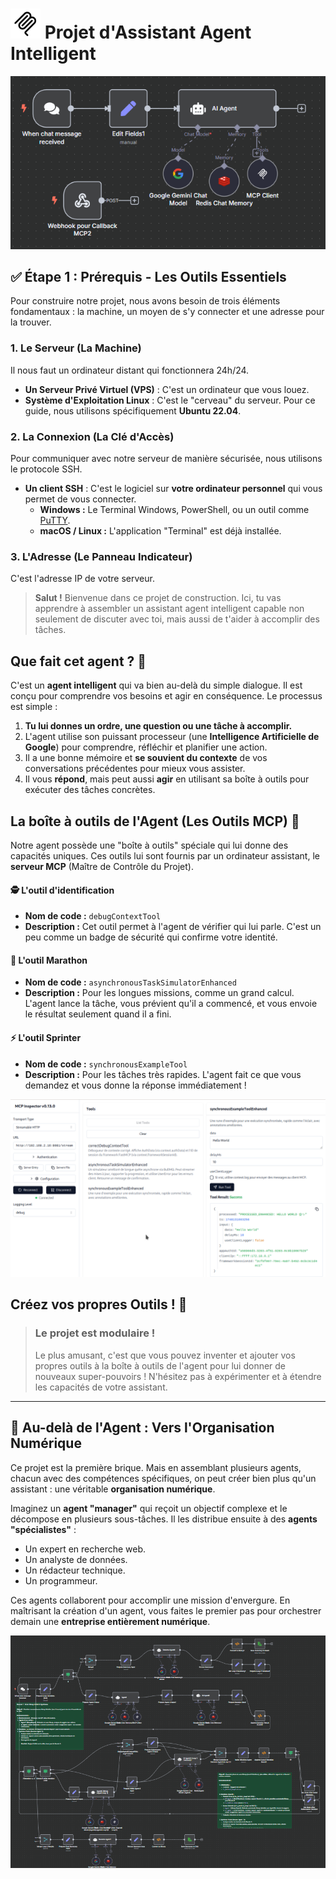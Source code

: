 # ![Icône MCP](./assets/mcp.png) Projet d'Assistant Agent Intelligent

![Agent de flux de travail](./assets/Workflow_agent.bmp)



## ✅ Étape 1 : Prérequis - Les Outils Essentiels

Pour construire notre projet, nous avons besoin de trois éléments fondamentaux : la machine, un moyen de s'y connecter et une adresse pour la trouver.

### 1. Le Serveur (La Machine)
Il nous faut un ordinateur distant qui fonctionnera 24h/24.
* **Un Serveur Privé Virtuel (VPS)** : C'est un ordinateur que vous louez.
* **Système d'Exploitation Linux** : C'est le "cerveau" du serveur. Pour ce guide, nous utilisons spécifiquement **Ubuntu 22.04**.

### 2. La Connexion (La Clé d'Accès)
Pour communiquer avec notre serveur de manière sécurisée, nous utilisons le protocole SSH.
* **Un client SSH** : C'est le logiciel sur **votre ordinateur personnel** qui vous permet de vous connecter.
    * **Windows :** Le Terminal Windows, PowerShell, ou un outil comme [PuTTY](https://www.putty.org/).
    * **macOS / Linux :** L'application "Terminal" est déjà installée.

### 3. L'Adresse (Le Panneau Indicateur)
C'est l'adresse IP de votre serveur.

> **Salut !** Bienvenue dans ce projet de construction. Ici, tu vas apprendre à assembler un assistant agent intelligent capable non seulement de discuter avec toi, mais aussi de t'aider à accomplir des tâches.

## Que fait cet agent ? 🧐

C'est un **agent intelligent** qui va bien au-delà du simple dialogue. Il est conçu pour comprendre vos besoins et agir en conséquence. Le processus est simple :

1.  **Tu lui donnes un ordre, une question ou une tâche à accomplir.**
2.  L'agent utilise son puissant processeur (une **Intelligence Artificielle de Google**) pour comprendre, réfléchir et planifier une action.
3.  Il a une bonne mémoire et **se souvient du contexte** de vos conversations précédentes pour mieux vous assister.
4.  Il vous **répond**, mais peut aussi **agir** en utilisant sa boîte à outils pour exécuter des tâches concrètes.

## La boîte à outils de l'Agent (Les Outils MCP) 🧰

Notre agent possède une "boîte à outils" spéciale qui lui donne des capacités uniques. Ces outils lui sont fournis par un ordinateur assistant, le **serveur MCP** (Maître de Contrôle du Projet).

#### 🕵️ L'outil d'identification
* **Nom de code :** `debugContextTool`
* **Description :** Cet outil permet à l'agent de vérifier qui lui parle. C'est un peu comme un badge de sécurité qui confirme votre identité.

#### 🐢 L'outil Marathon
* **Nom de code :** `asynchronousTaskSimulatorEnhanced`
* **Description :** Pour les longues missions, comme un grand calcul. L'agent lance la tâche, vous prévient qu'il a commencé, et vous envoie le résultat seulement quand il a fini.

#### ⚡ L'outil Sprinter
* **Nom de code :** `synchronousExampleTool`
* **Description :** Pour les tâches très rapides. L'agent fait ce que vous demandez et vous donne la réponse immédiatement !



![Mcp inspector](./assets/MCP_inspector.png)

## Créez vos propres Outils ! 🎨

> ### Le projet est modulaire !
> Le plus amusant, c'est que vous pouvez inventer et ajouter vos propres outils à la boîte à outils de l'agent pour lui donner de nouveaux super-pouvoirs !
> N'hésitez pas à expérimenter et à étendre les capacités de votre assistant.

---
## 🚀 Au-delà de l'Agent : Vers l'Organisation Numérique

Ce projet est la première brique. Mais en assemblant plusieurs agents, chacun avec des compétences spécifiques, on peut créer bien plus qu'un assistant : une véritable **organisation numérique**.

Imaginez un **agent "manager"** qui reçoit un objectif complexe et le décompose en plusieurs sous-tâches. Il les distribue ensuite à des **agents "spécialistes"** :
* Un expert en recherche web.
* Un analyste de données.
* Un rédacteur technique.
* Un programmeur.

Ces agents collaborent pour accomplir une mission d'envergure. En maîtrisant la création d'un agent, vous faites le premier pas pour orchestrer demain une **entreprise entièrement numérique**.

![Agent multi-agent flux de travail](./assets/Workflow_multi_agent.bmp)
